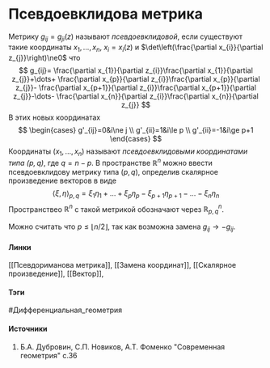 # Псевдоевклидова метрика
Метрику $g_{ij}=g_{ji}(z)$ называют *псевдоевклидовой*, если существуют такие координаты $x_{1},\dots,x_{n}$, $x_{i}=x_{i}(z)$ и $\det\left(\frac{\partial x_{i}}{\partial z_{j}}\right)\ne0$ что
$$
g_{ij}=
\frac{\partial x_{1}}{\partial z_{i}}\frac{\partial x_{1}}{\partial z_{j}}+\dots+
\frac{\partial x_{p}}{\partial z_{i}}\frac{\partial x_{p}}{\partial z_{j}}-
\frac{\partial x_{p+1}}{\partial z_{i}}\frac{\partial x_{p+1}}{\partial z_{j}}-\dots-
\frac{\partial x_{n}}{\partial z_{i}}\frac{\partial x_{n}}{\partial z_{j}}
$$
В этих новых координатах 
$$
\begin{cases}
g'_{ij}=0&i\ne j \\
g'_{ii}=1&i\le p \\
g'_{ii}=-1&i\ge p+1
\end{cases}
$$
Координаты $(x_{1},\dots,x_{n})$ называют *псевдоевклидовыми координатами типа $(p,q)$*, где $q=n-p$. В пространстве $\mathbb{R}^{n}$ можно ввести псевдоевклидову метрику типа $(p,q)$, определив скалярное произведение векторов в виде 
$$
\langle\xi,\eta\rangle_{p,q}=\xi_{1}\eta_{1}+\dots+\xi_{p}\eta_{p}-\xi_{p+1}\eta_{p+1}-\dots-\xi_{n}\eta_{n}
$$
Пространствео $\mathbb{R}^{n}$ с такой метрикой обозначают через $\mathbb{R}_{p,q}^{n}$.

Можно считать что $p\le\lfloor{n/2}\rfloor$, так как возможна замена $g_{ij}\to-g_{ij}$.
#### Линки
 [[Псевдориманова метрика]],
 [[Замена координат]],
 [[Скалярное произведение]],
 [[Вектор]],
#### Тэги
 #Дифференциальная_геометрия 
#### Источники
1. Б.А. Дубровин, С.П. Новиков, А.Т. Фоменко "Современная геометрия" с.36